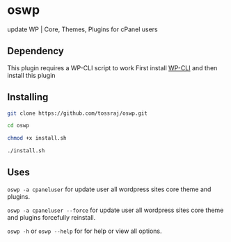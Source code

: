 # oswp
update WP | Core, Themes, Plugins for cPanel users

## Dependency

This plugin requires a WP-CLI script to work
First install [WP-CLI](https://wp-cli.org/) and then install this plugin

## Installing 

```bash
git clone https://github.com/tossraj/oswp.git
```
```bash
cd oswp
```
```bash
chmod +x install.sh
```
```bash
./install.sh
```
## Uses

`oswp -a cpaneluser` for update user all wordpress sites core theme and plugins.

`oswp -a cpaneluser --force` for update user all wordpress sites core theme and plugins forcefully reinstall.

`oswp -h` or `oswp --help` for for help or view all options.
